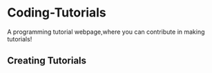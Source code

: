 # Coding-Tutorials
A programming tutorial webpage,where you can contribute in making tutorials!

## Creating Tutorials
